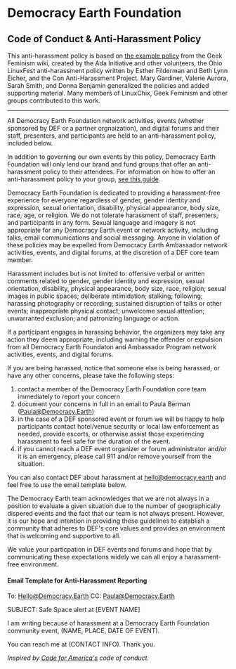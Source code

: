 # Democracy Earth Foundation 
## Code of Conduct & Anti-Harassment Policy

This anti-harassment policy is based on <a href="http://geekfeminism.wikia.com/wiki/Conference_anti-harassment/Policy">the example policy</a> from the Geek Feminism wiki, created by the Ada Initiative and other volunteers, the Ohio LinuxFest anti-harassment policy written by Esther Filderman and Beth Lynn Eicher, and the Con Anti-Harassment Project. Mary Gardiner, Valerie Aurora, Sarah Smith, and Donna Benjamin generalized the policies and added supporting material. Many members of LinuxChix, Geek Feminism and other groups contributed to this work.

* * * 

All Democracy Earth Foundation network activities, events (whether sponsored by DEF or a partner orgnaization), and digital forums and their staff, presenters, and participants are held to an anti-harassment policy, included below.

In addition to governing our own events by this policy, Democracy Earth Foundation will only lend our brand and fund groups that offer an anti-harassment policy to their attendees. For information on how to offer an anti-harassment policy to your group, <a href="https://docs.google.com/document/d/1bZIkQL2zqLdxFxm4EvCXWthq8-ua5dxk6LrRQhKoAjE/edit#">see this guide</a>.

Democracy Earth Foundation is dedicated to providing a harassment-free experience for everyone regardless of gender, gender identity and expression, sexual orientation, disability, physical appearance, body size, race, age, or religion. We do not tolerate harassment of staff, presenters, and participants in any form. Sexual language and imagery is not appropriate for any Democracy Earth event or network activity, including talks, email communications and social messaging. Anyone in violation of these policies may be expelled from Democracy Earth Ambassador network activities, events, and digital forums, at the discretion of a DEF core team member.

Harassment includes but is not limited to: offensive verbal or written comments related to gender, gender identity and expression, sexual orientation, disability, physical appearance, body size, race, religion; sexual images in public spaces; deliberate intimidation; stalking; following; harassing photography or recording; sustained disruption of talks or other events; inappropriate physical contact; unwelcome sexual attention; unwarranted exclusion; and patronizing language or action.

If a participant engages in harassing behavior, the organizers may take any action they deem appropriate, including warning the offender or expulsion from all Democracy Earth Foundaton and Ambassador Program network activities, events, and digital forums. 

If you are being harassed, notice that someone else is being harassed, or have any other concerns, please take the following steps: 

1. contact a member of the Democracy Earth Foundation core team immediately to report your concern
2. document your concerns in full in an email to Paula Berman (Paula@Democracy.Earth) 
3. in the case of a DEF sponsored event or forum we will be happy to help participants contact hotel/venue security or local law enforcement as needed, provide escorts, or otherwise assist those experiencing harassment to feel safe for the duration of the event.
4. if you cannot reach a DEF event organizer or forum administrator and/or it is an emergency, please call 911 and/or remove yourself from the situation. 

You can also contact DEF about harassment at hello@democracy.earth and feel free to use the email template below. 

The Democracy Earth team acknowledges that we are not always in a position to evaluate a given situation due to the number of geographically dispered events and the fact that our team is not always present. However, it is our hope and intention in providing these guidelines to establish a community that adheres to DEF's core values and provides an environment that is welcoming and supportive to all.

We value your particpation in DEF events and forums and hope that by communicating these expectations widely we can all enjoy a harassment-free environment.

#### Email Template for Anti-Harassment Reporting

To: Hello@Democracy.Earth
CC: Paula@Democracy.Earth

SUBJECT: Safe Space alert at [EVENT NAME]

I am writing because of harassment at a Democracy Earth Foundation community event, (NAME, PLACE, DATE OF EVENT). 

You can reach me at (CONTACT INFO). Thank you.

*Inspired by [Code for America's](https://github.com/codeforamerica/codeofconduct) code of conduct.*
